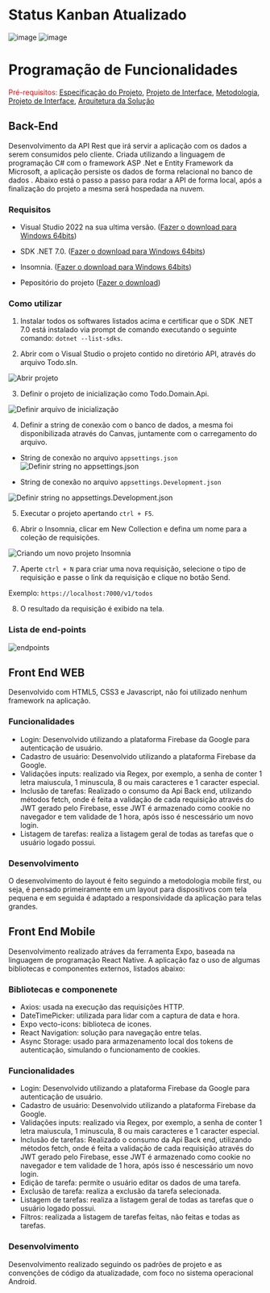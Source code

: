 # Status Kanban Atualizado

![image](https://github.com/ICEI-PUC-Minas-PMV-ADS/pmv-ads-2023-1-e4-proj-infra-t1-todolist/assets/69054000/c2d95de1-32c4-47da-b744-c2cf0bacb962)
![image](https://github.com/ICEI-PUC-Minas-PMV-ADS/pmv-ads-2023-1-e4-proj-infra-t1-todolist/assets/69054000/fb6623e1-8195-48de-8d79-4c2c2d4c8618)


# Programação de Funcionalidades

<span style="color:red">Pré-requisitos: <a href="2-Especificação do Projeto.md"> Especificação do Projeto</a></span>, <a href="3-Projeto de Interface.md"> Projeto de Interface</a>, <a href="4-Metodologia.md"> Metodologia</a>, <a href="3-Projeto de Interface.md"> Projeto de Interface</a>, <a href="5-Arquitetura da Solução.md"> Arquitetura da Solução</a>

## Back-End

Desenvolvimento da API Rest que irá servir a aplicação com os dados a serem consumidos pelo cliente. Criada utilizando a linguagem de programação C# com o framework ASP .Net e Entity Framework da Microsoft, a aplicação persiste os dados de forma relacional no banco de dados . Abaixo está o passo a passo para rodar a API de forma local, após a finalização do projeto a mesma será hospedada na nuvem. 

### Requisitos 

- Visual Studio 2022 na sua ultima versão. (<a href="https://visualstudio.microsoft.com/pt-br/thank-you-downloading-visual-studio/?sku=Community&channel=Release&version=VS2022&source=VSLandingPage&cid=2030&passive=false">Fazer o download para Windows 64bits</a>)

- SDK .NET 7.0. (<a href="https://dotnet.microsoft.com/en-us/download/dotnet/thank-you/sdk-7.0.203-windows-x64-installer">Fazer o download para Windows 64bits</a>)

- Insomnia. (<a href="https://updates.insomnia.rest/downloads/windows/latest?app=com.insomnia.app&source=website">Fazer o download para Windows 64bits</a>)

- Pepositório do projeto (<a href="https://github.com/ICEI-PUC-Minas-PMV-ADS/pmv-ads-2023-1-e4-proj-infra-t1-todolist/archive/refs/heads/api.zip">Fazer o download</a>)

### Como utilizar

1. Instalar todos os softwares listados acima e certificar que o SDK .NET 7.0 está instalado via prompt de comando executando o seguinte comando: `dotnet --list-sdks`.

2. Abrir com o Visual Studio o projeto contido no diretório API, através do arquivo Todo.sln.

![Abrir projeto](https://raw.githubusercontent.com/ICEI-PUC-Minas-PMV-ADS/pmv-ads-2023-1-e4-proj-infra-t1-todolist/906dd2ec459e28b96db2d8f18ea56fada97abed9/docs/img/1%20passo.png)

3. Definir o projeto de inicialização como Todo.Domain.Api.

![Definir arquivo de inicialização](https://raw.githubusercontent.com/ICEI-PUC-Minas-PMV-ADS/pmv-ads-2023-1-e4-proj-infra-t1-todolist/906dd2ec459e28b96db2d8f18ea56fada97abed9/docs/img/2%20passo.png)

4. Definir a string de conexão com o banco de dados, a mesma foi disponibilizada através do Canvas, juntamente com o carregamento do arquivo.

- String de conexão no arquivo `appsettings.json`
![Definir string no appsettings.json](https://raw.githubusercontent.com/ICEI-PUC-Minas-PMV-ADS/pmv-ads-2023-1-e4-proj-infra-t1-todolist/906dd2ec459e28b96db2d8f18ea56fada97abed9/docs/img/3%20passo%201.png)

- String de conexão no arquivo `appsettings.Development.json`

![Definir string no appsettings.Development.json](https://raw.githubusercontent.com/ICEI-PUC-Minas-PMV-ADS/pmv-ads-2023-1-e4-proj-infra-t1-todolist/906dd2ec459e28b96db2d8f18ea56fada97abed9/docs/img/3%20passo%202.png)

5. Executar o projeto apertando `ctrl + F5`.

6. Abrir o Insomnia, clicar em New Collection e defina um nome para a coleção de requisições.

![Criando um novo projeto Insomnia](https://raw.githubusercontent.com/ICEI-PUC-Minas-PMV-ADS/pmv-ads-2023-1-e4-proj-infra-t1-todolist/a2b351b2a500925145da5ca2ffa6acafe4fa353a/docs/img/4%20passo.png)

7. Aperte `ctrl + N` para criar uma nova requisição, selecione o tipo de requisição e passe o link da requisição e clique no botão Send.

Exemplo:
`https://localhost:7000/v1/todos`

8. O resultado da requisição é exibido na tela.

### Lista de end-points

![endpoints](https://user-images.githubusercontent.com/69054000/235229588-e22e601e-01e0-41ec-9473-2f1eb94062c7.png)

## Front End WEB

Desenvolvido com HTML5, CSS3 e Javascript, não foi utilizado nenhum framework na aplicação.

### Funcionalidades

- Login: Desenvolvido utilizando a plataforma Firebase da Google para autenticação de usuário.
- Cadastro de usuário: Desenvolvido utilizando a plataforma Firebase da Google.
- Validações inputs: realizado via Regex, por exemplo, a senha de conter 1 letra maiuscula, 1 minuscula, 8 ou mais caracteres e 1 caracter especial.
- Inclusão de tarefas: Realizado o consumo da Api Back end, utilizando métodos fetch, onde é feita a validação de cada requisição através do JWT gerado pelo Firebase, esse JWT é armazenado como cookie no navegador e tem validade de 1 hora, após isso é nescessário um novo login.
- Listagem de tarefas: realiza a listagem geral de todas as tarefas que o usuário logado possui.

### Desenvolvimento

O desenvolvimento do layout é feito seguindo a metodologia mobile first, ou seja, é pensado primeiramente em um layout para dispositivos com tela pequena e em seguida é adaptado a responsividade da aplicação para telas grandes.

## Front End Mobile

Desenvolvimento realizado atráves da ferramenta Expo, baseada na linguagem de programação React Native. A aplicação faz o uso de algumas bibliotecas e componentes externos, listados abaixo:

### Bibliotecas e componenete

- Axios: usada na execução das requisições HTTP.
- DateTimePicker: utilizada para lidar com a captura de data e hora.
- Expo vecto-icons: biblioteca de icones.
- React Navigation: solução para navegação entre telas.
- Async Storage: usado para armazenamento local dos tokens de autenticação, simulando o funcionamento de cookies.

### Funcionalidades

- Login: Desenvolvido utilizando a plataforma Firebase da Google para autenticação de usuário.
- Cadastro de usuário: Desenvolvido utilizando a plataforma Firebase da Google.
- Validações inputs: realizado via Regex, por exemplo, a senha de conter 1 letra maiuscula, 1 minuscula, 8 ou mais caracteres e 1 caracter especial.
- Inclusão de tarefas: Realizado o consumo da Api Back end, utilizando métodos fetch, onde é feita a validação de cada requisição através do JWT gerado pelo Firebase, esse JWT é armazenado como cookie no navegador e tem validade de 1 hora, após isso é nescessário um novo login.
- Edição de tarefa: permite o usuário editar os dados de uma tarefa.
- Exclusão de tarefa: realiza a exclusão da tarefa selecionada.
- Listagem de tarefas: realiza a listagem geral de todas as tarefas que o usuário logado possui.
- Filtros: realizada a listagem de tarefas feitas, não feitas e todas as tarefas.

### Desenvolvimento

Desenvolvimento realizado seguindo os padrões de projeto e as convenções de código da atualizadade, com foco no sistema operacional Android.

